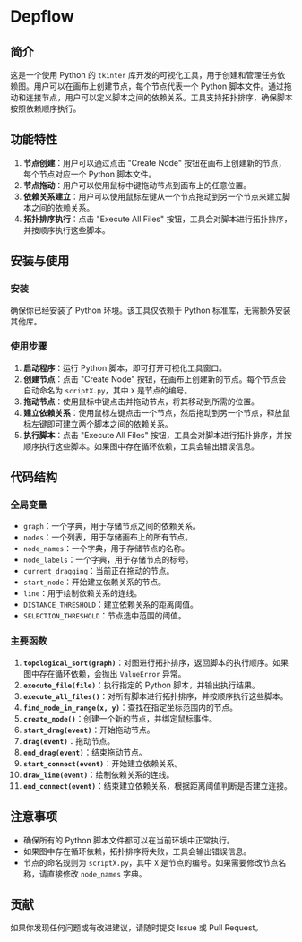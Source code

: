 # Depflow

## 简介
这是一个使用 Python 的 `tkinter` 库开发的可视化工具，用于创建和管理任务依赖图。用户可以在画布上创建节点，每个节点代表一个 Python 脚本文件。通过拖动和连接节点，用户可以定义脚本之间的依赖关系。工具支持拓扑排序，确保脚本按照依赖顺序执行。

## 功能特性
1. **节点创建**：用户可以通过点击 "Create Node" 按钮在画布上创建新的节点，每个节点对应一个 Python 脚本文件。
2. **节点拖动**：用户可以使用鼠标中键拖动节点到画布上的任意位置。
3. **依赖关系建立**：用户可以使用鼠标左键从一个节点拖动到另一个节点来建立脚本之间的依赖关系。
4. **拓扑排序执行**：点击 "Execute All Files" 按钮，工具会对脚本进行拓扑排序，并按顺序执行这些脚本。

## 安装与使用

### 安装
确保你已经安装了 Python 环境。该工具仅依赖于 Python 标准库，无需额外安装其他库。

### 使用步骤
1. **启动程序**：运行 Python 脚本，即可打开可视化工具窗口。
2. **创建节点**：点击 "Create Node" 按钮，在画布上创建新的节点。每个节点会自动命名为 `scriptX.py`，其中 `X` 是节点的编号。
3. **拖动节点**：使用鼠标中键点击并拖动节点，将其移动到所需的位置。
4. **建立依赖关系**：使用鼠标左键点击一个节点，然后拖动到另一个节点，释放鼠标左键即可建立两个脚本之间的依赖关系。
5. **执行脚本**：点击 "Execute All Files" 按钮，工具会对脚本进行拓扑排序，并按顺序执行这些脚本。如果图中存在循环依赖，工具会输出错误信息。

## 代码结构
### 全局变量
- `graph`：一个字典，用于存储节点之间的依赖关系。
- `nodes`：一个列表，用于存储画布上的所有节点。
- `node_names`：一个字典，用于存储节点的名称。
- `node_labels`：一个字典，用于存储节点的标号。
- `current_dragging`：当前正在拖动的节点。
- `start_node`：开始建立依赖关系的节点。
- `line`：用于绘制依赖关系的连线。
- `DISTANCE_THRESHOLD`：建立依赖关系的距离阈值。
- `SELECTION_THRESHOLD`：节点选中范围的阈值。

### 主要函数
1. **`topological_sort(graph)`**：对图进行拓扑排序，返回脚本的执行顺序。如果图中存在循环依赖，会抛出 `ValueError` 异常。
2. **`execute_file(file)`**：执行指定的 Python 脚本，并输出执行结果。
3. **`execute_all_files()`**：对所有脚本进行拓扑排序，并按顺序执行这些脚本。
4. **`find_node_in_range(x, y)`**：查找在指定坐标范围内的节点。
5. **`create_node()`**：创建一个新的节点，并绑定鼠标事件。
6. **`start_drag(event)`**：开始拖动节点。
7. **`drag(event)`**：拖动节点。
8. **`end_drag(event)`**：结束拖动节点。
9. **`start_connect(event)`**：开始建立依赖关系。
10. **`draw_line(event)`**：绘制依赖关系的连线。
11. **`end_connect(event)`**：结束建立依赖关系，根据距离阈值判断是否建立连接。

## 注意事项
- 确保所有的 Python 脚本文件都可以在当前环境中正常执行。
- 如果图中存在循环依赖，拓扑排序将失败，工具会输出错误信息。
- 节点的命名规则为 `scriptX.py`，其中 `X` 是节点的编号。如果需要修改节点名称，请直接修改 `node_names` 字典。

## 贡献
如果你发现任何问题或有改进建议，请随时提交 Issue 或 Pull Request。
